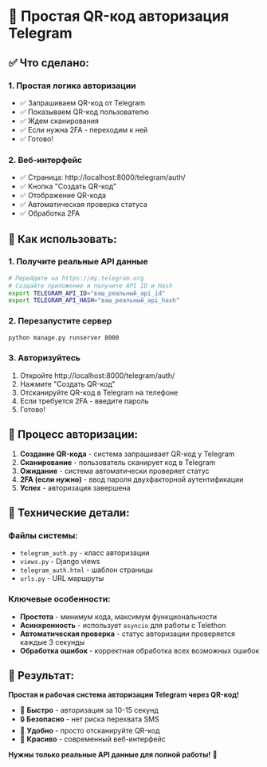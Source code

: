 # 🎯 Простая QR-код авторизация Telegram

## ✅ Что сделано:

### 1. **Простая логика авторизации**
- ✅ Запрашиваем QR-код от Telegram
- ✅ Показываем QR-код пользователю
- ✅ Ждем сканирования
- ✅ Если нужна 2FA - переходим к ней
- ✅ Готово!

### 2. **Веб-интерфейс**
- ✅ Страница: http://localhost:8000/telegram/auth/
- ✅ Кнопка "Создать QR-код"
- ✅ Отображение QR-кода
- ✅ Автоматическая проверка статуса
- ✅ Обработка 2FA

## 🚀 Как использовать:

### 1. **Получите реальные API данные**
```bash
# Перейдите на https://my.telegram.org
# Создайте приложение и получите API ID и Hash
export TELEGRAM_API_ID="ваш_реальный_api_id"
export TELEGRAM_API_HASH="ваш_реальный_api_hash"
```

### 2. **Перезапустите сервер**
```bash
python manage.py runserver 8000
```

### 3. **Авторизуйтесь**
1. Откройте http://localhost:8000/telegram/auth/
2. Нажмите "Создать QR-код"
3. Отсканируйте QR-код в Telegram на телефоне
4. Если требуется 2FA - введите пароль
5. Готово!

## 📱 Процесс авторизации:

1. **Создание QR-кода** - система запрашивает QR-код у Telegram
2. **Сканирование** - пользователь сканирует код в Telegram
3. **Ожидание** - система автоматически проверяет статус
4. **2FA (если нужно)** - ввод пароля двухфакторной аутентификации
5. **Успех** - авторизация завершена

## 🔧 Технические детали:

### Файлы системы:
- `telegram_auth.py` - класс авторизации
- `views.py` - Django views
- `telegram_auth.html` - шаблон страницы
- `urls.py` - URL маршруты

### Ключевые особенности:
- **Простота** - минимум кода, максимум функциональности
- **Асинхронность** - использует `asyncio` для работы с Telethon
- **Автоматическая проверка** - статус авторизации проверяется каждые 3 секунды
- **Обработка ошибок** - корректная обработка всех возможных ошибок

## 🎯 Результат:

**Простая и рабочая система авторизации Telegram через QR-код!**

- 🚀 **Быстро** - авторизация за 10-15 секунд
- 🔒 **Безопасно** - нет риска перехвата SMS
- 📱 **Удобно** - просто отсканируйте QR-код
- 🎨 **Красиво** - современный веб-интерфейс

**Нужны только реальные API данные для полной работы!** 🎉

